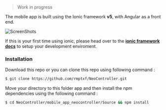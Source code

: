 > Work in progress

The mobile app is built using the Ionic framework **v5**, with Angular as a front end.

![ScreenShots](https://github.com/rmptxf/NeoController/blob/master/assets/ionic-logo.png)

If this is your first time using ionic, please head over to the [**ionic framework docs**](https://ionicframework.com/docs) to setup your development enviroment.

### Installation
Download this repo or you can clone this repo using following command :
```sh
$ git clone https://github.com/rmptxf/NeoController.git
```
Move your directory to this folder app and then install the npm dependencies using the following command :
```sh
$ cd NeoController/mobile_app_neocontroller/Source && npm install
```
